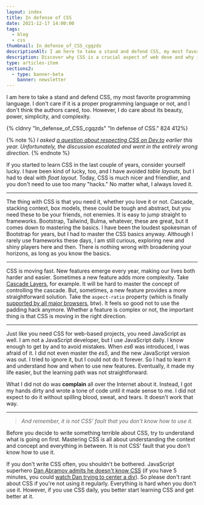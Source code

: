 ```yaml
---
layout: index
title: In defense of CSS
date: 2021-12-17 14:00:00
tags:
  - blog
  - css
thumbnail: In_defense_of_CSS_cgqzds
descriptionAlt: I am here to take a stand and defend CSS, my most favorite programming language.
description: Discover why CSS is a crucial aspect of web deve and why it deserves more recognition. Read my defense of CSS and its importance in creating modern websites.
type: articles-item
sections2:
  - type: banner-beta
    banner: newsletter
---
```


I am here to take a stand and defend CSS, my most favorite programming language. I don't care if it is a proper programming language or not, and I don't think the authors cared, too. However, I do care about its beauty, power, simplicity, and complexity.

{% cldnry "In_defense_of_CSS_cgqzds" "In defense of CSS." 824 412%}

{% note %}
_I asked [a question about respecting CSS on Dev.to](https://dev.to/starbist/so-how-many-of-you-respect-css-as-a-programming-language-1mj4) earlier this year. Unfortunately, the discussion escalated and went in the entirely wrong direction._
{% endnote %}

If you started to learn CSS in the last couple of years, consider yourself lucky. I have been kind of lucky, too, and I have avoided *table layouts*, but I had to deal with *float layout*. Today, CSS is much nicer and friendlier, and you don't need to use too many "hacks." No matter what, I always loved it.

---

The thing with CSS is that you need it, whether you love it or not. Cascade, stacking context, box models, these could be tough and abstract, but you need these to be your friends, not enemies. It is easy to jump straight to frameworks. Bootstrap, Tailwind, Bulma, whatever, these are great, but it comes down to mastering the basics. I have been the loudest spokesman of Bootstrap for years, but I had to master the CSS basics anyway. Although I rarely use frameworks these days, I am still curious, exploring new and shiny players here and then. There is nothing wrong with broadening your horizons, as long as you know the basics.

---

CSS is moving fast. New features emerge every year, making our lives both harder and easier. Sometimes a new feature adds more complexity. Take [Cascade Layers](https://www.bram.us/2021/09/15/the-future-of-css-cascade-layers-css-at-layer/), for example. It will be hard to master the concept of controlling the cascade. But, sometimes, a new feature provides a more straightforward solution. Take the `aspect-ratio` property (which is finally [supported by all major browsers](https://caniuse.com/?search=aspect-ratio), btw). It feels so good not to use the padding hack anymore. Whether a feature is complex or not, the important thing is that CSS is moving in the right direction.

---

Just like you need CSS for web-based projects, you need JavaScript as well. I am not a JavaScript developer, but I use JavaScript daily. I know enough to get by and to avoid mistakes. When *es6* was introduced, I was afraid of it. I did not even master the *es5*, and the new JavaScript version was out. I tried to ignore it, but I could not do it forever. So I had to learn it and understand how and when to use new features. Eventually, it made my life easier, but the learning path was not straightforward.

What I did not do was **complain** all over the Internet about it. Instead, I got my hands dirty and wrote a tone of code until it made sense to me. I did not expect to do it without spilling blood, sweat, and tears. It doesn't work that way.

---

> _And remember, it is not CSS' fault that you don't know how to use it._

Before you decide to write something terrible about CSS, try to understand what is going on first. Mastering CSS is all about understanding the context and concept and everything in between. It is not CSS' fault that you don't know how to use it.

If you don't write CSS often, you shouldn't be bothered. JavaScript superhero [Dan Abramov admits he doesn't know CSS](https://twitter.com/dan_abramov/status/1471227270341746700) (if you have 5 minutes, you could [watch Dan trying to center a div](https://youtu.be/XEt09iK8IXs?t=635)). So please don't rant about CSS if you're not using it regularly. Everything is hard when you don't use it. However, if you use CSS daily, you better start learning CSS and get better at it.
